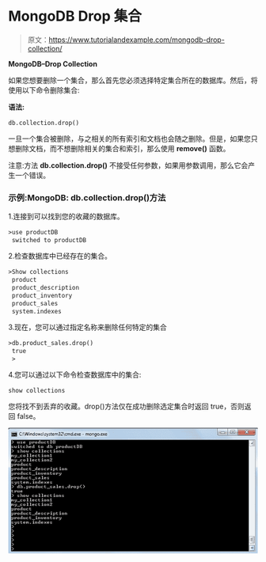 # MongoDB Drop 集合

> 原文：<https://www.tutorialandexample.com/mongodb-drop-collection/>

**MongoDB–Drop Collection**

如果您想要删除一个集合，那么首先您必须选择特定集合所在的数据库。然后，将使用以下命令删除集合:

**语法:**

```
db.collection.drop()
```

一旦一个集合被删除，与之相关的所有索引和文档也会随之删除。但是，如果您只想删除文档，而不想删除相关的集合和索引，那么使用 **remove()** 函数。

注意:方法 **db.collection.drop()** 不接受任何参数，如果用参数调用，那么它会产生一个错误。

### 示例:MongoDB: db.collection.drop()方法

1.连接到可以找到您的收藏的数据库。

```
>use productDB
 switched to productDB 
```

2.检查数据库中已经存在的集合。

```
>Show collections
 product
 product_description
 product_inventory
 product_sales
 system.indexes 
```

3.现在，您可以通过指定名称来删除任何特定的集合

```
>db.product_sales.drop()
 true
 >  
```

4.您可以通过以下命令检查数据库中的集合:

```
show collections
```

您将找不到丢弃的收藏。drop()方法仅在成功删除选定集合时返回 true，否则返回 false。

![MongoDB db.collection.drop() method](img/dfae2b82459a4da172be4eb41b9c1fcd.png)